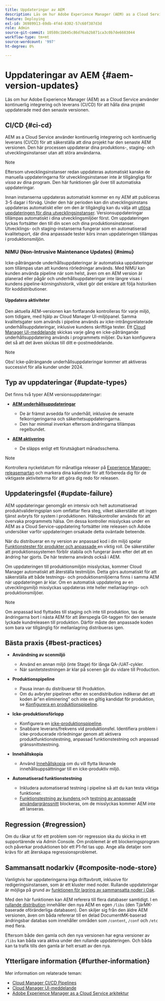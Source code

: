 ```yaml
---
title: Uppdateringar av AEM
description: Läs om hur Adobe Experience Manager (AEM) as a Cloud Service använder kontinuerlig integrering och leverans (CI/CD) för att hålla dina projekt uppdaterade med den senaste versionen.
feature: Deploying
exl-id: 36989913-69db-4f4d-8302-57c60f387d3d
role: Admin
source-git-commit: 10580c1b045c86d76ab2b871ca3c0b7de6683044
workflow-type: tm+mt
source-wordcount: '997'
ht-degree: 0%

---
```



# Uppdateringar av AEM {#aem-version-updates}

Läs om hur Adobe Experience Manager (AEM) as a Cloud Service använder kontinuerlig integrering och leverans (CI/CD) för att hålla dina projekt uppdaterade med den senaste versionen.

## CI/CD {#ci-cd}

AEM as a Cloud Service använder kontinuerlig integrering och kontinuerlig leverans (CI/CD) för att säkerställa att dina projekt har den senaste AEM versionen. Den här processen uppdaterar dina produktions-, staging- och utvecklingsinstanser utan att störa användarna.

>[!NOTE]
> Eftersom utvecklingsinstanser redan uppdateras automatiskt kanske de manuella uppdateringarna för utvecklingsinstanser inte är tillgängliga för _vissa_ av dina program. Den här funktionen går över till automatiska uppdateringar.

Innan instanserna uppdateras automatiskt kommer en ny AEM att publiceras 3-5 dagar i förväg. Under den här perioden kan din utvecklingsinstans uppdateras automatiskt eller om den är tillgänglig kan du välja att [utlösa uppdateringen för dina utvecklingsinstanser](/help/implementing/cloud-manager/manage-environments.md#updating-dev-environment). Versionsuppdateringar tillämpas automatiskt i dina utvecklingsmiljöer först. Om uppdateringen lyckas fortsätter den till din scen och dina produktionsinstanser. Utvecklings- och staging-instanserna fungerar som en automatiserad kvalitetsport, där dina anpassade tester körs innan uppdateringen tillämpas i produktionsmiljön.

### NIMU (Non-Intrusive Maintenance Updates) {#nimu}

Icke-påträngande underhållsuppdateringar är automatiska uppdateringar som tillämpas utan att kundens rörledningar används.
Med NIMU kan kunden använda pipeline när som helst, även om en AEM version är planerad eller pågår och underhållsuppdateringar inte längre visas i kundens pipeline-körningshistorik, vilket gör det enklare att följa historiken för koddistributioner.

#### Uppdatera aktiviteter

Den aktuella AEM-versionen kan fortfarande kontrolleras för varje miljö, som tidigare, med hjälp av Cloud Manager UI-miljöpanel. Samma kvalitetsgater som används i pipeline används av icke-intrångsrelaterade underhållsuppdateringar, inklusive kundens skriftliga tester.
Ett [Cloud Manager UI-meddelande](/help/implementing/cloud-manager/notifications.md) skickas varje gång en icke-påträngande underhållsuppdatering används i programmets miljöer. Du kan konfigurera det så att det även skickas till ditt e-postmeddelande.

>[!NOTE]
>
> Obs! Icke-påträngande underhållsuppdateringar kommer att aktiveras successivt för alla kunder under 2024.


## Typ av uppdateringar {#update-types}

Det finns två typer AEM versionsuppdateringar:

* [**AEM underhållsuppdateringar**](/help/release-notes/maintenance/latest.md)

   * De är främst avsedda för underhåll, inklusive de senaste felkorrigeringarna och säkerhetsuppdateringarna.
   * Den har minimal inverkan eftersom ändringarna tillämpas regelbundet.

* [**AEM aktivering**](/help/release-notes/release-notes-cloud/release-notes-current.md)

   * De släpps enligt ett förutsägbart månadsschema.

>[!NOTE]
>
> Kontrollera nyckeldatum för månatliga releaser på [Experience Manager-releasemartan](https://experienceleague.adobe.com/docs/experience-manager-release-information/aem-release-updates/update-releases-roadmap.html?lang=sv-SE#aem-as-cloud-service) och markera dina kalendrar för att förbereda dig för de viktigaste aktiviteterna för att göra dig redo för releasen.

## Uppdateringsfel {#update-failure}

AEM uppdateringar genomgår en intensiv och helt automatiserad produktvalideringsplan som omfattar flera steg, vilket säkerställer att ingen tjänst avbryts för system i produktionen. Hälsokontroller används för att övervaka programmets hälsa. Om dessa kontroller misslyckas under en AEM as a Cloud Service-uppdatering fortsätter inte releasen och Adobe undersöker varför uppdateringen orsakade detta oväntade beteende.

När du distribuerar en ny version av anpassad kod i din miljö spelar [Funktionstester för produkter och anpassade ](/help/implementing/cloud-manager/overview-test-results.md#functional-testing) en viktig roll. De säkerställer att produktionssystemen förblir stabila och fungerar även efter det att en ändring har gjorts. De här testerna används också i AEM.

Om uppdateringen till produktionsmiljön misslyckas, kommer Cloud Manager automatiskt att återställa testmiljön. Detta görs automatiskt för att säkerställa att både testnings- och produktionsmiljöerna finns i samma AEM när uppdateringen är klar.
Om en automatisk uppdatering av en utvecklingsmiljö misslyckas uppdateras inte heller mellanlagrings- och produktionsmiljöer.

>[!NOTE]
>
>Om anpassad kod flyttades till staging och inte till produktion, tas de ändringarna bort i nästa AEM för att återspegla Git-taggen för den senaste lyckade kundreleasen till produktion. Därför måste den anpassade koden som bara var tillgänglig för mellanlagring distribueras igen.

## Bästa praxis {#best-practices}

* **Användning av scenmiljö**
   * Använd en annan miljö (inte Stage) för långa QA-/UAT-cykler.
   * När sanitetstestningen är klar på scenen går du vidare till Production.

* **Produktionspipeline**
   * Pausa innan du distribuerar till Produktion.
   * Om du avbryter pipelinen efter en scendistribution indikerar det att koden är&quot;en eliminering&quot; och inte en giltig kandidat för produktion, se [Konfigurera en produktionspipeline](/help/implementing/cloud-manager/configuring-pipelines/configuring-production-pipelines.md).

* **Icke-produktionsförlopp**
   * Konfigurera en [icke-produktionspipeline](/help/implementing/cloud-manager/configuring-pipelines/configuring-non-production-pipelines.md#full-stack-code).
   * Snabbare leverans/frekvens vid produktionsfel. Identifiera problem i icke-producerade rörledningar genom att aktivera produktfunktionstestning, anpassad funktionstestning och anpassad gränssnittstestning.

* **Innehållskopia**
   * Använd [Innehållskopia](/help/implementing/developing/tools/content-copy.md) om du vill flytta liknande innehållsuppsättningar till en icke-produktiv miljö.

* **Automatiserad funktionstestning**
   * Inkludera automatiserad testning i pipeline så att du kan testa viktiga funktioner.
   * [Funktionstestning av kundens ](/help/implementing/cloud-manager/functional-testing.md#custom-functional-testing) och [testning av anpassade användargränssnitt](/help/implementing/cloud-manager/functional-testing.md#custom-ui-testing) blockeras, om de misslyckas kommer AEM inte att lanseras.

## Regression {#regression}

Om du råkar ut för ett problem som rör regression ska du skicka in ett supportärende via Admin Console. Om problemet är ett blockeringsprogram och påverkar produktionen bör ett P1-fel tas upp. Ange alla detaljer som krävs för att återskapa regressionsproblemet.

## Sammansatt nodarkiv {#composite-node-store}

Vanligtvis har uppdateringarna inga driftavbrott, inklusive för redigeringsinstansen, som är ett kluster med noder. Rullande uppdateringar är möjliga på grund av [funktionen för lagring av sammansatta noder i Oak](https://jackrabbit.apache.org/oak/docs/nodestore/compositens.html).

Med den här funktionen kan AEM referera till flera databaser samtidigt. I en [rullande distribution](/help/implementing/deploying/overview.md#how-rolling-deployments-work) innehåller den nya AEM en egen `/libs` (den TjärMK-baserade oföränderliga databasen). Den skiljer sig från den äldre AEM versionen, även om båda refererar till en delad DocumentMK-baserad ändringsbar databas som innehåller områden som `/content`, `/conf` och `/etc` med flera.

Eftersom både den gamla och den nya versionen har egna versioner av `/libs` kan båda vara aktiva under den rullande uppdateringen. Och båda kan ta trafik tills den gamla är helt ersatt av den nya.

## Ytterligare information {#further-information}

Mer information om relaterade teman:

* [Cloud Manager CI/CD Pipelines](/help/implementing/cloud-manager/configuring-pipelines/introduction-ci-cd-pipelines.md)
* [Cloud Manager UI-meddelande](/help/implementing/cloud-manager/notifications.md)
* [Adobe Experience Manager as a Cloud Service arkitektur](/help/overview/architecture.md)
